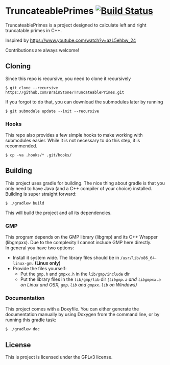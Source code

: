 # TruncateablePrimes [![Build Status](https://travis-ci.org/BrainStone/TruncateablePrimes.svg?branch=master)](https://travis-ci.org/BrainStone/TruncateablePrimes)

TruncateablePrimes is a project designed to calculate left and right truncatable primes in C++.

Inspired by https://www.youtube.com/watch?v=azL5ehbw_24

Contributions are always welcome!

## Cloning

Since this repo is recursive, you need to clone it recursively

    $ git clone --recursive https://github.com/BrainStone/TruncateablePrimes.git

If you forgot to do that, you can download the submodules later by running

    $ git submodule update --init --recursive

### Hooks

This repo also provides a few simple hooks to make working with submodules easier. While it is not necessary to do this step, it is recommended.

    $ cp -va .hooks/* .git/hooks/

## Building

This project uses gradle for building. The nice thing about gradle is that you only need to have Java (and a C++ compiler of your choice) installed.  
Building is super straight forward:

    $ ./gradlew build

This will build the project and all its dependencies.

### GMP

This program depends on the GMP library (libgmp) and its C++ Wrapper (libgmpxx). Due to the complexity I cannot include GMP here directly.  
In general you have two options:

- Install it system wide. The library files should be in `/usr/lib/x86_64-linux-gnu` **(Linux only)**
- Provide the files yourself:
  - Put the `gmp.h` and `gmpxx.h` in the `lib/gmp/include` dir
  - Put the library files in the `lib/gmp/lib` dir *(`libgmp.a` and `libgmpxx.a` on Linux and OSX, `gmp.lib` and `gmpxx.lib` on Windows)*

### Documentation

This project comes with a Doxyfile. You can either generate the documentation manually by using Doxygen from the command line, or by running this gradle task:

    $ ./gradlew doc

## License

This is project is licensed under the GPLv3 license.
